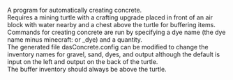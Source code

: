 A program for automatically creating concrete.    
Requires a mining turtle with a crafting upgrade placed in front of an air block with water nearby and a chest above the turtle for buffering items.  
Commands for creating concrete are run by specifying a dye name (the dye name minus minecraft: or _dye) and a quantity.  
The generated file dasConcrete.config can be modified to change the inventory names for gravel, sand, dyes, and output although the default is input on the left and output on the back of the turtle.  
The buffer inventory should always be above the turtle.  
